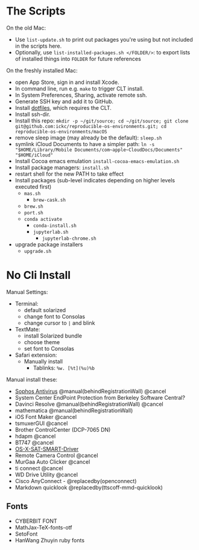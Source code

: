 # The Scripts

On the old Mac:

- Use `list-update.sh` to print out packages you're using but not included in the scripts here.
- Optionally, use `list-installed-packages.sh </FOLDER/>`: to export lists of installed things into `FOLDER` for future references

On the freshly installed Mac:

- open App Store, sign in and install Xcode.
- In command line, run e.g. `make` to trigger CLT install.
- In System Preferences, Sharing, activate remote ssh.
- Generate SSH key and add it to GitHub.
- Install [dotfiles](https://github.com/ickc/dotfiles), which requires the CLT.
- Install ssh-dir.
- Install this repo: `mkdir -p ~/git/source; cd ~/git/source; git clone git@github.com:ickc/reproducible-os-environments.git; cd reproducible-os-environments/macOS`
- remove sleep image (may already be the default): `sleep.sh`
- symlink iCloud Documents to have a simpler path: `ln -s "$HOME/Library/Mobile Documents/com~apple~CloudDocs/Documents" "$HOME/iCloud"`
- Install Cocoa emacs emulation `install-cocoa-emacs-emulation.sh`
- Install package managers: `install.sh`
- restart shell for the new PATH to take effect
- Install packages (sub-level indicates depending on higher levels executed first)
	- `mas.sh`
		- `brew-cask.sh`
	- `brew.sh`
	- `port.sh`
	- `conda activate`
		- `conda-install.sh`
		- `jupyterlab.sh`
			- `jupyterlab-chrome.sh`
- upgrade package installers
	- `upgrade.sh`

# No Cli Install

Manual Settings:

- Terminal:
	- default solarized
	- change font to Consolas
	- change cursor to `|` and blink
- TextMate:  
	- install Solarized bundle
	- choose theme
	- set font to Consolas
- Safari extension:
	- Manually install
		- Tablinks: `%w. [%t](%u)%b`

Manual install these:

- [Sophos Antivirus](https://home.sophos.com/install/25032820d057eecb3e35f151a371114d/b82de6901f33736f4e43e37d013e0795) @manual(behindRegistrationWall) @cancel
- System Center EndPoint Protection from Berkeley Software Central?
- Davinci Resolve @manual(behindRegistrationWall) @cancel
- mathematica @manual(behindRegistrationWall)
- iOS Font Maker @cancel
- tsmuxerGUI @cancel
- Brother ControlCenter (DCP-7065 DN)
- hdapm @cancel
- BT747 @cancel
- [OS-X-SAT-SMART-Driver](https://binaryfruit.com/drivedx/usb-drive-support)
- Remote Camera Control @cancel
- MurGaa Auto Clicker @cancel
- ti connect @cancel
- WD Drive Utility @cancel
- Cisco AnyConnect - @replacedby(openconnect)
- Markdown quicklook @replacedby(ttscoff-mmd-quicklook)

## Fonts

- CYBERBIT FONT
- MathJax-TeX-fonts-otf
- SetoFont
- HanWang Zhuyin ruby fonts
